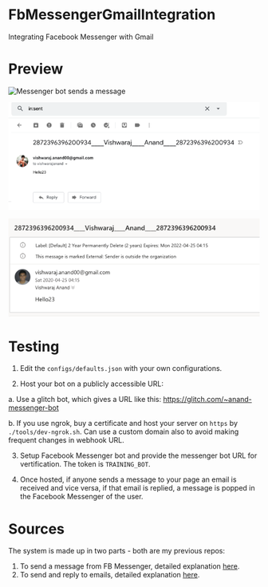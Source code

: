 # FbMessengerGmailIntegration
Integrating Facebook Messenger with Gmail

# Preview

![Messenger bot sends a message](https://raw.githubusercontent.com/vishwarajanand/FbMessengerGmailIntegration/master/demos/Message-From-FB-Page.png.png "Messenger bot sends a message")


![Email is forwarded via GMail](https://raw.githubusercontent.com/vishwarajanand/FbMessengerGmailIntegration/master/demos/Mail-Sent-via-Gmail.png "Email is forwarded via GMail")


![Email can be replied back from any email client](https://raw.githubusercontent.com/vishwarajanand/FbMessengerGmailIntegration/master/demos/Mail-delivered-to-destination.png "Email can be replied back from any email client")


# Testing

1. Edit the `configs/defaults.json` with your own configurations.

2. Host your bot on a publicly accessible URL:

a. Use a glitch bot, which gives a URL like this: https://glitch.com/~anand-messenger-bot

b. If you use ngrok, buy a certificate and host your server on `https` by `./tools/dev-ngrok.sh`. Can use a custom domain also to avoid making frequent changes in webhook URL.

3. Setup Facebook Messenger bot and provide the messenger bot URL for vertification. The token is `TRAINING_BOT`.

4. Once hosted, if anyone sends a message to your page an email is received and vice versa, if that email is replied, a message is popped in the Facebook Messenger of the user.

# Sources

The system is made up in two parts - both are my previous repos:

1. To send a message from FB Messenger, detailed explanation [here](https://github.com/vishwarajanand/FbMessengerBot).
2. To send and reply to emails, detailed explanation  [here](https://github.com/vishwarajanand/NodeJsMailSendNReceive).
